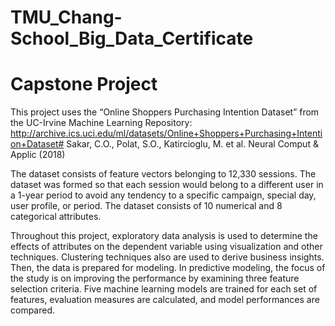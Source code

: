 # TMU_Chang-School_Big_Data_Certificate
# Capstone Project 

This project uses the  “Online Shoppers Purchasing Intention Dataset” from the UC-Irvine Machine Learning Repository:
http://archive.ics.uci.edu/ml/datasets/Online+Shoppers+Purchasing+Intention+Dataset#
Sakar, C.O., Polat, S.O., Katircioglu, M. et al. Neural Comput & Applic (2018)

The dataset consists of feature vectors belonging to 12,330 sessions. The dataset was formed so that each session would belong to a different user in a 1-year period to avoid any tendency to a specific campaign, special day, user profile, or period. The dataset consists of 10 numerical and 8 categorical attributes.

Throughout this project, exploratory data analysis is used to determine the effects of attributes on the dependent variable using visualization and other techniques. Clustering techniques also are used to derive business insights. Then, the data is prepared for modeling. In predictive modeling, the focus of the study is on improving the performance by examining three feature selection criteria. Five machine learning models are trained for each set of features, evaluation measures are calculated, and model performances are compared.
